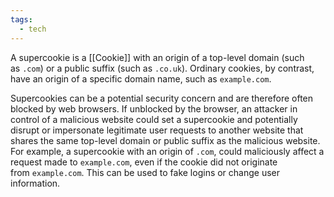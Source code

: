 ```yaml
---
tags:
  - tech
---
```

A supercookie is a [[Cookie]] with an origin of a top-level domain (such as `.com`) or a public suffix (such as `.co.uk`).
Ordinary cookies, by contrast, have an origin of a specific domain name, such as `example.com`.

Supercookies can be a potential security concern and are therefore often blocked by web browsers.
If unblocked by the browser, an attacker in control of a malicious website could set a supercookie and potentially disrupt or impersonate legitimate user requests to another website that shares the same top-level domain or public suffix as the malicious website.
For example, a supercookie with an origin of `.com`, could maliciously affect a request made to `example.com`, even if the cookie did not originate from `example.com`.
This can be used to fake logins or change user information.

